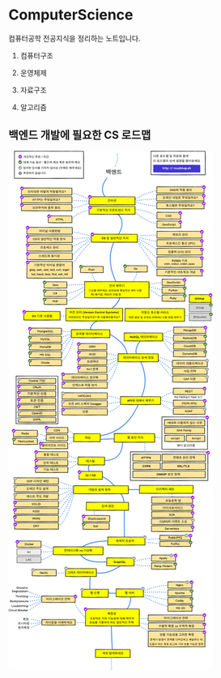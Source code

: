 # ComputerScience

컴퓨터공학 전공지식을 정리하는 노트입니다.  

1. 컴퓨터구조


2. 운영체제


3. 자료구조


4. 알고리즘


## 백엔드 개발에 필요한 CS 로드맵

![map](img/%EB%B0%B1%EC%97%94%EB%93%9C%20%EB%A1%9C%EB%93%9C%EB%A7%B5.png)